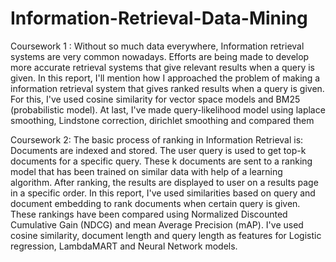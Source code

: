# Information-Retrieval-Data-Mining

Coursework 1 : Without so much data everywhere, Information retrieval systems are very common nowadays. Efforts are being made to develop more accurate retrieval systems that give relevant results when a query is given. In this report, I'll mention how I approached the problem of making a information retrieval system that gives ranked results when a query is given. For this, I've used cosine similarity for vector space models and BM25 (probabilistic model). At last, I've made query-likelihood model using laplace smoothing, Lindstone correction, dirichlet smoothing and compared them

Coursework 2:  The basic process of ranking in Information Retrieval is: Documents are indexed and stored. The user query is used to get top-k documents for a specific query. These k documents are sent to a ranking model that has been trained on similar data with help of a learning algorithm. After ranking, the results are displayed to user on a results page in a specific order. In this report, I've used similarities based on query and document embedding to rank documents when certain query is given. These rankings have been compared using Normalized Discounted Cumulative Gain (NDCG) and mean Average Precision (mAP). I've used cosine similarity, document length and query length as features for Logistic regression, LambdaMART and Neural Network models.
